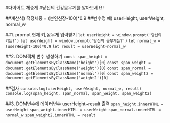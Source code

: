 #다이어트 체중계
#당신의 건강몸무게를 알아보세요!

##계산식) 적정체중 = (본인신장-100)*0.9
##변수명 예) userHeight, userWeight, normal_w

##1. prompt 현재 키,몸무게 입력받기 
`let userHeight = window.prompt('당신의 키는?')`
`let userWeight = window.prompt('당신의 몸무게는?')`
`let normal_w = (userHeight-100)*0.9`
`let result = userWeight-normal_w`

##2. DOM객체 변수 생성하기
`const span_height = document.getElementsByClassName('height')[0]`
`const span_weight = document.getElementsByClassName('weight')[0]`
`const span_normal = document.getElementsByClassName('normal')[0]`
`const span_weight2 = document.getElementsByClassName('weight2')[0]`

##검사
`console.log(userHeight, userWeight, normal_w, result)`
`console.log(span_height, span_normal, span_weight, span_weight2)`

##3. DOM변수에 데이터변수 userHeight~result 출력
`span_height.innerHTML = userHeight`
`span_weight.innerHTML = userWeight`
`span_normal.innerHTML = normal_w`
`span_weight2.innerHTML = result`


